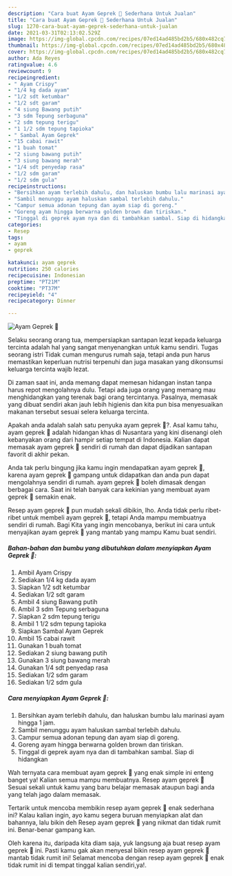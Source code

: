 ```yaml
---
description: "Cara buat Ayam Geprek 🍗 Sederhana Untuk Jualan"
title: "Cara buat Ayam Geprek 🍗 Sederhana Untuk Jualan"
slug: 1270-cara-buat-ayam-geprek-sederhana-untuk-jualan
date: 2021-03-31T02:13:02.529Z
image: https://img-global.cpcdn.com/recipes/07ed14ad485bd2b5/680x482cq70/ayam-geprek-🍗-foto-resep-utama.jpg
thumbnail: https://img-global.cpcdn.com/recipes/07ed14ad485bd2b5/680x482cq70/ayam-geprek-🍗-foto-resep-utama.jpg
cover: https://img-global.cpcdn.com/recipes/07ed14ad485bd2b5/680x482cq70/ayam-geprek-🍗-foto-resep-utama.jpg
author: Ada Reyes
ratingvalue: 4.6
reviewcount: 9
recipeingredient:
- " Ayam Crispy"
- "1/4 kg dada ayam"
- "1/2 sdt ketumbar"
- "1/2 sdt garam"
- "4 siung Bawang putih"
- "3 sdm Tepung serbaguna"
- "2 sdm tepung terigu"
- "1 1/2 sdm tepung tapioka"
- " Sambal Ayam Geprek"
- "15 cabai rawit"
- "1 buah tomat"
- "2 siung bawang putih"
- "3 siung bawang merah"
- "1/4 sdt penyedap rasa"
- "1/2 sdm garam"
- "1/2 sdm gula"
recipeinstructions:
- "Bersihkan ayam terlebih dahulu, dan haluskan bumbu lalu marinasi ayam hingga 1 jam."
- "Sambil menunggu ayam haluskan sambal terlebih dahulu."
- "Campur semua adonan tepung dan ayam siap di goreng."
- "Goreng ayam hingga berwarna golden brown dan tiriskan."
- "Tinggal di geprek ayam nya dan di tambahkan sambal. Siap di hidangkan"
categories:
- Resep
tags:
- ayam
- geprek

katakunci: ayam geprek 
nutrition: 250 calories
recipecuisine: Indonesian
preptime: "PT21M"
cooktime: "PT37M"
recipeyield: "4"
recipecategory: Dinner

---
```



![Ayam Geprek 🍗](https://img-global.cpcdn.com/recipes/07ed14ad485bd2b5/680x482cq70/ayam-geprek-🍗-foto-resep-utama.jpg)

Selaku seorang orang tua, mempersiapkan santapan lezat kepada keluarga tercinta adalah hal yang sangat menyenangkan untuk kamu sendiri. Tugas seorang istri Tidak cuman mengurus rumah saja, tetapi anda pun harus memastikan keperluan nutrisi terpenuhi dan juga masakan yang dikonsumsi keluarga tercinta wajib lezat.

Di zaman  saat ini, anda memang dapat memesan hidangan instan tanpa harus repot mengolahnya dulu. Tetapi ada juga orang yang memang mau menghidangkan yang terenak bagi orang tercintanya. Pasalnya, memasak yang dibuat sendiri akan jauh lebih higienis dan kita pun bisa menyesuaikan makanan tersebut sesuai selera keluarga tercinta. 



Apakah anda adalah salah satu penyuka ayam geprek 🍗?. Asal kamu tahu, ayam geprek 🍗 adalah hidangan khas di Nusantara yang kini disenangi oleh kebanyakan orang dari hampir setiap tempat di Indonesia. Kalian dapat memasak ayam geprek 🍗 sendiri di rumah dan dapat dijadikan santapan favorit di akhir pekan.

Anda tak perlu bingung jika kamu ingin mendapatkan ayam geprek 🍗, karena ayam geprek 🍗 gampang untuk didapatkan dan anda pun dapat mengolahnya sendiri di rumah. ayam geprek 🍗 boleh dimasak dengan berbagai cara. Saat ini telah banyak cara kekinian yang membuat ayam geprek 🍗 semakin enak.

Resep ayam geprek 🍗 pun mudah sekali dibikin, lho. Anda tidak perlu ribet-ribet untuk membeli ayam geprek 🍗, tetapi Anda mampu membuatnya sendiri di rumah. Bagi Kita yang ingin mencobanya, berikut ini cara untuk menyajikan ayam geprek 🍗 yang mantab yang mampu Kamu buat sendiri.

<!--inarticleads1-->

##### Bahan-bahan dan bumbu yang dibutuhkan dalam menyiapkan Ayam Geprek 🍗:

1. Ambil  Ayam Crispy
1. Sediakan 1/4 kg dada ayam
1. Siapkan 1/2 sdt ketumbar
1. Sediakan 1/2 sdt garam
1. Ambil 4 siung Bawang putih
1. Ambil 3 sdm Tepung serbaguna
1. Siapkan 2 sdm tepung terigu
1. Ambil 1 1/2 sdm tepung tapioka
1. Siapkan  Sambal Ayam Geprek
1. Ambil 15 cabai rawit
1. Gunakan 1 buah tomat
1. Sediakan 2 siung bawang putih
1. Gunakan 3 siung bawang merah
1. Gunakan 1/4 sdt penyedap rasa
1. Sediakan 1/2 sdm garam
1. Sediakan 1/2 sdm gula




<!--inarticleads2-->

##### Cara menyiapkan Ayam Geprek 🍗:

1. Bersihkan ayam terlebih dahulu, dan haluskan bumbu lalu marinasi ayam hingga 1 jam.
1. Sambil menunggu ayam haluskan sambal terlebih dahulu.
1. Campur semua adonan tepung dan ayam siap di goreng.
1. Goreng ayam hingga berwarna golden brown dan tiriskan.
1. Tinggal di geprek ayam nya dan di tambahkan sambal. Siap di hidangkan




Wah ternyata cara membuat ayam geprek 🍗 yang enak simple ini enteng banget ya! Kalian semua mampu membuatnya. Resep ayam geprek 🍗 Sesuai sekali untuk kamu yang baru belajar memasak ataupun bagi anda yang telah jago dalam memasak.

Tertarik untuk mencoba membikin resep ayam geprek 🍗 enak sederhana ini? Kalau kalian ingin, ayo kamu segera buruan menyiapkan alat dan bahannya, lalu bikin deh Resep ayam geprek 🍗 yang nikmat dan tidak rumit ini. Benar-benar gampang kan. 

Oleh karena itu, daripada kita diam saja, yuk langsung aja buat resep ayam geprek 🍗 ini. Pasti kamu gak akan menyesal bikin resep ayam geprek 🍗 mantab tidak rumit ini! Selamat mencoba dengan resep ayam geprek 🍗 enak tidak rumit ini di tempat tinggal kalian sendiri,ya!.

